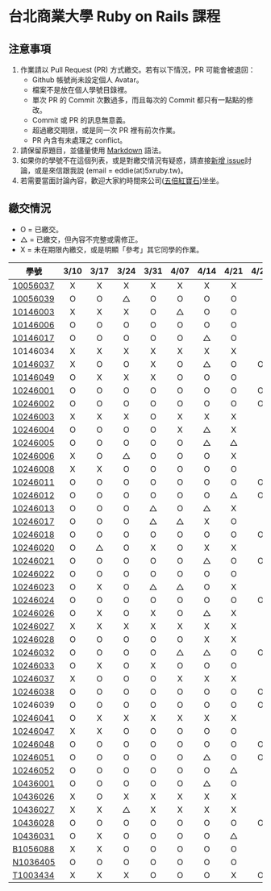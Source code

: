 # 台北商業大學 Ruby on Rails 課程

## 注意事項

1. 作業請以 Pull Request (PR) 方式繳交。若有以下情況，PR 可能會被退回：
   * Github 帳號尚未設定個人 Avatar。
   * 檔案不是放在個人學號目錄裡。
   * 單次 PR 的 Commit 次數過多，而且每次的 Commit 都只有一點點的修改。
   * Commit 或 PR 的訊息無意義。
   * 超過繳交期限，或是同一次 PR 裡有前次作業。
   * PR 內含有未處理之 conflict。
2. 請保留原題目，並儘量使用 [Markdown](http://daringfireball.net/projects/markdown/) 語法。
3. 如果你的學號不在這個列表，或是對繳交情況有疑惑，請直接[新增 issue](https://github.com/kaochenlong/ntub_homework/issues/new)討論，或是來信跟我說 (email = eddie(at)5xruby.tw)。
4. 若需要當面討論內容，歡迎大家約時間來公司([五倍紅寶石](https://5xruby.tw/))坐坐。

## 繳交情況

* O = 已繳交。
* △ = 已繳交，但內容不完整或需修正。
* X = 未在期限內繳交，或是明顯「參考」其它同學的作業。

| 學號      |  3/10  |  3/17  |  3/24  |  3/31  |  4/07  |  4/14  |  4/21  |  4/28  |  5/05  |  5/12  |  5/19  |  5/26  |
| --------- |:------:|:------:|:------:|:------:|:------:|:------:|:------:|:------:|:------:|:------:|:------:|:------:|
| [10056037](https://github.com/Kelvin513)  | X | X | X | X | X | X | X | | | | | |
| [10056039](https://github.com/michael85731)  | O | O | △ | O | O | O | O | | | | | |
| [10146003](https://github.com/r3850355)  | X | X | X | O | △ | O | O | | | | | |
| [10146006](https://github.com/benjak135765)  | O | O | O | O | O | O | O | | | | | |
| [10146017](https://github.com/zerox12311)  | O | O | O | O | O | △ | O | | | | | |
| 10146034  | X | X | X | X | X | X | X | | | | | |
| [10146037](https://github.com/a31011andy)  | X | O | O | X | O | △  | O | O | | | | |
| [10146049](https://github.com/BrookJ)  | O | X | X | X | O | O | O | | | | | |
| [10246001](https://github.com/Lai10)  | O | O | O | O | O | O | O | O | | | | |
| [10246002](https://github.com/fanyaping)  | O | O | O | O | O | O | O | O | | | | |
| [10246003](https://github.com/r3850355)  | X | X | X | O | X | X | X | | | | | |
| [10246004](https://github.com/Casky1108)  | O | O | O | O | X | △ | X | | | | | |
| [10246005](https://github.com/OtakuXavier)  | O | O | O | O | O | △ | △ | | | | | |
| [10246006](https://github.com/taiwanboy)  | X | O | △ | O | O | O | X | | | | | |
| [10246008](https://github.com/a36love3)  | X | X | O | O | O | O | O | | | | | |
| [10246011](https://github.com/lin19960729)  | O | O | O | O | O | O | O | O | | | | |
| [10246012](https://github.com/stefsun1126)  | O | O | O | O | O | O | △ | O | | | | |
| [10246013](https://github.com/10246013)  | O | O | O | △ | O | △ | X | | | | | |
| [10246017](https://github.com/a9261020)  | O | O | O | △ | △ | X | O | | | | | |
| [10246018](https://github.com/shuzhenWu)  | O | O | O | O | O | O | O | O | | | | |
| [10246020](https://github.com/z789000d)  | O | △ | O | X | O | X | X | | | | | |
| [10246021](https://github.com/yulilin)  | O | O | O | O | O | △ | O | O | | | | |
| [10246022](https://github.com/w6812763cm)  | O | O | O | O | O | O | O | | | | | |
| [10246023](https://github.com/tsy9005)  | O | X | O | △ | △ | O | X | | | | | |
| [10246024](https://github.com/k19953014)  | O | O | O | O | O | O | O | O | | | | |
| [10246026](https://github.com/tim64195419)  | O | X | O | X | O | △ | X | | | | | |
| [10246027](https://github.com/s033742458)  | X | X | X | X | X | X | X | | | | | |
| [10246028](https://github.com/ntub10246028)  | O | O | O | O | O | X | X | | | | | |
| [10246032](https://github.com/lambdaTW)  | O | O | O | O | △  | △  | O | O | | | | |
| [10246033](https://github.com/louis0630)  | O | X | O | X | O | O | O | | | | | |
| [10246037](https://github.com/withney93) | X | O | O | O | X | X | X | | | | | |
| [10246038](https://github.com/zhongyixuan)  | O | O | O | O | O | O | O | O | | | | |
| 10246039  | O | O | O | O | O | O | O | O | | | | |
| [10246041](https://github.com/x252566)  | O | X | X | X | X | X | X | | | | | |
| [10246047](https://github.com/afresh30508)  | X | X | O | O | O | O | O | | | | | |
| [10246048](https://github.com/tyu012206)  | O | O | O | O | O | O | O | O | | | | |
| [10246051](https://github.com/jiaxinxin)  | O | O | O | O | O | △ | O | O | | | | |
| [10246052](https://github.com/zz5826578)  | O | O | O | O | O | O | △ | | | | | |
| [10436001](https://github.com/p129894881)  | O | O | O | O | O | △ | O | | | | | |
| [10436026](https://github.com/artery11348)  | X | O | X | X | X | X | X | | | | | |
| [10436027](https://github.com/s033742458)  | X | X | △ | X | X | X | X | | | | | |
| [10436028](https://github.com/Hsiao-Chin-Liang)  | O | O | O | O | O | O | O | O | | | | |
| [10436031](https://github.com/Lin-Zuyang)  | O | X | O | O | O | O | △ | | | | | |
| [B1056088](https://github.com/jc-hsu)  | X | X | O | O | O | O | O | | | | | |
| [N1036405](https://github.com/silvia0223y)  | O | O | O | O | O | O | O | | | | | |
| [T1003434](https://github.com/telsaiori)  | X | X | X | O | O | O | X | O | | | | |
